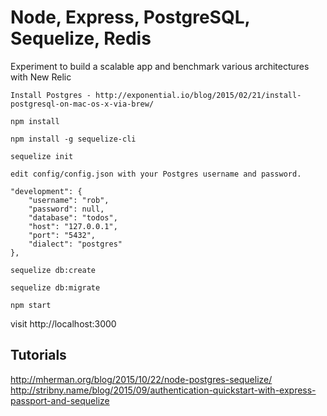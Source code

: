 # Node, Express, PostgreSQL, Sequelize, Redis

Experiment to build a scalable app and benchmark various architectures with New Relic

```
Install Postgres - http://exponential.io/blog/2015/02/21/install-postgresql-on-mac-os-x-via-brew/
```
```
npm install
```
```
npm install -g sequelize-cli
```
```
sequelize init
```
```
edit config/config.json with your Postgres username and password.
```
```
"development": {
    "username": "rob",
    "password": null,
    "database": "todos",
    "host": "127.0.0.1",
    "port": "5432",
    "dialect": "postgres"
},
```
```
sequelize db:create
```
```
sequelize db:migrate
```
```
npm start
```

visit http://localhost:3000

## Tutorials
http://mherman.org/blog/2015/10/22/node-postgres-sequelize/
http://stribny.name/blog/2015/09/authentication-quickstart-with-express-passport-and-sequelize